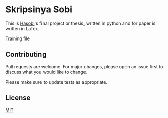 # Skripsinya Sobi

This is [Hasobi](https://twitter.com/hasobi)'s final project or thesis, written in python and for paper is written in LaTex.

[Training file](https://github.com/hasobi/skripsi/blob/master/tugas_akhir_v3.ipynb)

## Contributing
Pull requests are welcome. For major changes, please open an issue first to discuss what you would like to change.

Please make sure to update tests as appropriate.

## License
[MIT](https://choosealicense.com/licenses/mit/)
